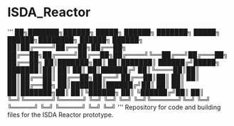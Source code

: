 # ISDA_Reactor

'''
██╗███████╗██████╗  █████╗     ██████╗ ███████╗ █████╗  ██████╗████████╗ ██████╗ ██████╗ 
██║██╔════╝██╔══██╗██╔══██╗    ██╔══██╗██╔════╝██╔══██╗██╔════╝╚══██╔══╝██╔═══██╗██╔══██╗
██║███████╗██║  ██║███████║    ██████╔╝█████╗  ███████║██║        ██║   ██║   ██║██████╔╝
██║╚════██║██║  ██║██╔══██║    ██╔══██╗██╔══╝  ██╔══██║██║        ██║   ██║   ██║██╔══██╗
██║███████║██████╔╝██║  ██║    ██║  ██║███████╗██║  ██║╚██████╗   ██║   ╚██████╔╝██║  ██║
╚═╝╚══════╝╚═════╝ ╚═╝  ╚═╝    ╚═╝  ╚═╝╚══════╝╚═╝  ╚═╝ ╚═════╝   ╚═╝    ╚═════╝ ╚═╝  ╚═╝
'''
Repository for code and building files for the ISDA Reactor prototype. 

